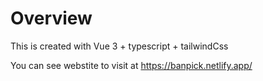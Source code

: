 # Overview

This is created with Vue 3 + typescript + tailwindCss

You can see webstite to visit at https://banpick.netlify.app/ 
